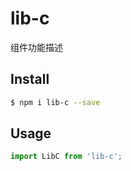 # lib-c

组件功能描述

## Install

```bash
$ npm i lib-c --save
```

## Usage

```js
import LibC from 'lib-c';
```
